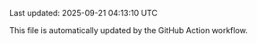 Last updated: 2025-09-21 04:13:10 UTC

This file is automatically updated by the GitHub Action workflow.

